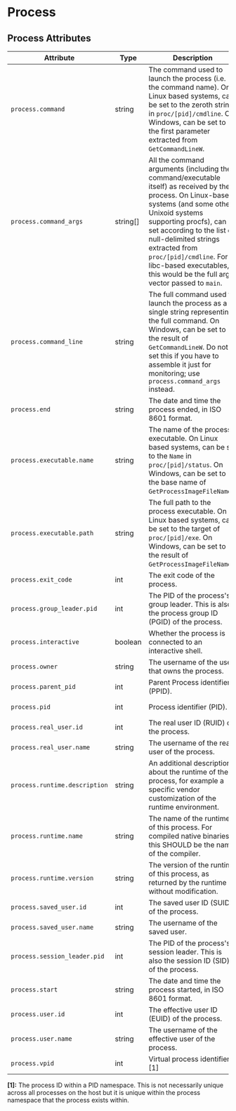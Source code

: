 <!--- Hugo front matter used to generate the website version of this page:
--->

# Process

## Process Attributes

<!-- semconv registry.process(omit_requirement_level) -->
| Attribute  | Type | Description  | Examples  | Stability |
|---|---|---|---|---|
| `process.command` | string | The command used to launch the process (i.e. the command name). On Linux based systems, can be set to the zeroth string in `proc/[pid]/cmdline`. On Windows, can be set to the first parameter extracted from `GetCommandLineW`. | `cmd/otelcol` | ![Experimental](https://img.shields.io/badge/-experimental-blue) |
| `process.command_args` | string[] | All the command arguments (including the command/executable itself) as received by the process. On Linux-based systems (and some other Unixoid systems supporting procfs), can be set according to the list of null-delimited strings extracted from `proc/[pid]/cmdline`. For libc-based executables, this would be the full argv vector passed to `main`. | `[cmd/otecol, --config=config.yaml]` | ![Experimental](https://img.shields.io/badge/-experimental-blue) |
| `process.command_line` | string | The full command used to launch the process as a single string representing the full command. On Windows, can be set to the result of `GetCommandLineW`. Do not set this if you have to assemble it just for monitoring; use `process.command_args` instead. | `C:\cmd\otecol --config="my directory\config.yaml"` | ![Experimental](https://img.shields.io/badge/-experimental-blue) |
| `process.end` | string | The date and time the process ended, in ISO 8601 format. | `2023-11-21T09:26:12.315Z` | ![Experimental](https://img.shields.io/badge/-experimental-blue) |
| `process.executable.name` | string | The name of the process executable. On Linux based systems, can be set to the `Name` in `proc/[pid]/status`. On Windows, can be set to the base name of `GetProcessImageFileNameW`. | `otelcol` | ![Experimental](https://img.shields.io/badge/-experimental-blue) |
| `process.executable.path` | string | The full path to the process executable. On Linux based systems, can be set to the target of `proc/[pid]/exe`. On Windows, can be set to the result of `GetProcessImageFileNameW`. | `/usr/bin/cmd/otelcol` | ![Experimental](https://img.shields.io/badge/-experimental-blue) |
| `process.exit_code` | int | The exit code of the process. | `127` | ![Experimental](https://img.shields.io/badge/-experimental-blue) |
| `process.group_leader.pid` | int | The PID of the process's group leader. This is also the process group ID (PGID) of the process. | `23` | ![Experimental](https://img.shields.io/badge/-experimental-blue) |
| `process.interactive` | boolean | Whether the process is connected to an interactive shell. |  | ![Experimental](https://img.shields.io/badge/-experimental-blue) |
| `process.owner` | string | The username of the user that owns the process. | `root` | ![Experimental](https://img.shields.io/badge/-experimental-blue) |
| `process.parent_pid` | int | Parent Process identifier (PPID). | `111` | ![Experimental](https://img.shields.io/badge/-experimental-blue) |
| `process.pid` | int | Process identifier (PID). | `1234` | ![Experimental](https://img.shields.io/badge/-experimental-blue) |
| `process.real_user.id` | int | The real user ID (RUID) of the process. | `1000` | ![Experimental](https://img.shields.io/badge/-experimental-blue) |
| `process.real_user.name` | string | The username of the real user of the process. | `operator` | ![Experimental](https://img.shields.io/badge/-experimental-blue) |
| `process.runtime.description` | string | An additional description about the runtime of the process, for example a specific vendor customization of the runtime environment. | `Eclipse OpenJ9 Eclipse OpenJ9 VM openj9-0.21.0` | ![Experimental](https://img.shields.io/badge/-experimental-blue) |
| `process.runtime.name` | string | The name of the runtime of this process. For compiled native binaries, this SHOULD be the name of the compiler. | `OpenJDK Runtime Environment` | ![Experimental](https://img.shields.io/badge/-experimental-blue) |
| `process.runtime.version` | string | The version of the runtime of this process, as returned by the runtime without modification. | `14.0.2` | ![Experimental](https://img.shields.io/badge/-experimental-blue) |
| `process.saved_user.id` | int | The saved user ID (SUID) of the process. | `1002` | ![Experimental](https://img.shields.io/badge/-experimental-blue) |
| `process.saved_user.name` | string | The username of the saved user. | `operator` | ![Experimental](https://img.shields.io/badge/-experimental-blue) |
| `process.session_leader.pid` | int | The PID of the process's session leader. This is also the session ID (SID) of the process. | `14` | ![Experimental](https://img.shields.io/badge/-experimental-blue) |
| `process.start` | string | The date and time the process started, in ISO 8601 format. | `2023-11-21T09:25:34.853Z` | ![Experimental](https://img.shields.io/badge/-experimental-blue) |
| `process.user.id` | int | The effective user ID (EUID) of the process. | `1001` | ![Experimental](https://img.shields.io/badge/-experimental-blue) |
| `process.user.name` | string | The username of the effective user of the process. | `root` | ![Experimental](https://img.shields.io/badge/-experimental-blue) |
| `process.vpid` | int | Virtual process identifier. [1] | `12` | ![Experimental](https://img.shields.io/badge/-experimental-blue) |

**[1]:** The process ID within a PID namespace. This is not necessarily unique across all processes on the host but it is unique within the process namespace that the process exists within.
<!-- endsemconv -->
